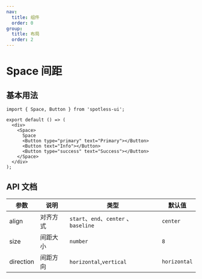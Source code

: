 ```yaml
---
nav:
  title: 组件
  order: 0
group:
  title: 布局
  order: 2
---
```


# Space 间距

## 基本用法

```tsx
import { Space, Button } from 'spotless-ui';

export default () => (
  <div>
    <Space>
      Space
      <Button type="primary" text="Primary"></Button>
      <Button text="Info"></Button>
      <Button type="success" text="Success"></Button>
    </Space>
  </div>
);
```

## API 文档

| 参数      | 说明     | 类型                                  | 默认值       |
| --------- | -------- | ------------------------------------- | ------------ |
| align     | 对齐方式 | `start`、`end`、`center` 、`baseline` | `center`     |
| size      | 间距大小 | `number`                              | `8`          |
| direction | 间距方向 | `horizontal`,`vertical`               | `horizontal` |
